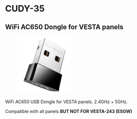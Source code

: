 # CUDY-35

## WiFi AC650 Dongle for VESTA panels

<figure><img src="../.gitbook/assets/image (1) (1) (1) (1) (1) (1) (1).png" alt=""><figcaption></figcaption></figure>

WiFi AC650 USB Dongle for VESTA panels. 2.4GHz + 5GHz.&#x20;

Compatible with all panels **BUT NOT FOR VESTA-243 (ESGW)**
